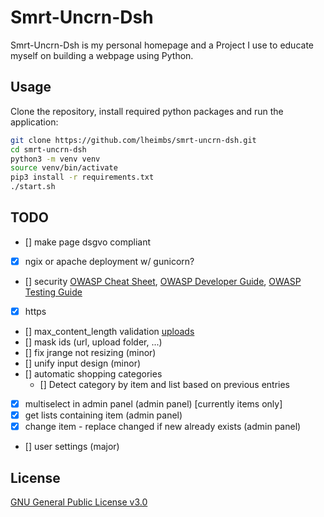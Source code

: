 # Smrt-Uncrn-Dsh

Smrt-Uncrn-Dsh is my personal homepage and a Project I use to educate myself on building a webpage using Python.

## Usage

Clone the repository, install required python packages and run the application:
```bash
git clone https://github.com/lheimbs/smrt-uncrn-dsh.git
cd smrt-uncrn-dsh
python3 -m venv venv
source venv/bin/activate
pip3 install -r requirements.txt
./start.sh
```

## TODO
 - [] make page dsgvo compliant
 - [x] ngix or apache deployment w/ gunicorn?
 - [] security [OWASP Cheat Sheet](https://cheatsheetseries.owasp.org/), [OWASP Developer Guide](https://github.com/OWASP/DevGuide), [OWASP Testing Guide](https://wiki.owasp.org/index.php/OWASP_Testing_Guide_v4_Table_of_Contents)
 - [x] https
 - [] max_content_length validation [uploads](https://blog.miguelgrinberg.com/post/handling-file-uploads-with-flask)
 - [] mask ids (url, upload folder, ...)
 - [] fix jrange not resizing (minor)
 - [] unify input design (minor)
 - [] automatic shopping categories
    - [] Detect category by item and list based on previous entries
 - [x] multiselect in admin panel (admin panel) [currently items only]
 - [x] get lists containing item (admin panel)
 - [x] change item - replace changed if new already exists (admin panel)
 - [] user settings (major)

## License
[GNU General Public License v3.0](/LICENSE)

